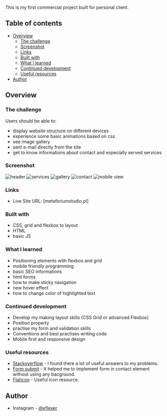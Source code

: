 
This is my first commercial project built for personal client. 
## Table of contents

- [Overview](#overview)
  - [The challenge](#the-challenge)
  - [Screenshot](#screenshot)
  - [Links](#links)
  - [Built with](#built-with)
  - [What I learned](#what-i-learned)
  - [Continued development](#continued-development)
  - [Useful resources](#useful-resources)
- [Author](#author)


## Overview

### The challenge

Users should be able to:

- display website structure on different devices
- experience some basic animations based on css
- see image gallery
- sent e-mail directly from the site
- get to know informations about contact and especially served services

### Screenshot

![header](https://i.imgur.com/ur1cheV.png)
![services](https://i.imgur.com/opNnxaT.png)
![gallery](https://i.imgur.com/OlVuKtC.png)
![contact](https://i.imgur.com/UbIyqut.png)
![mobile view](https://i.imgur.com/GiWnJXr.png)

### Links

- Live Site URL: [metaforiumstudio.pl]

### Built with

- CSS, grid and flexbox to layout
- HTML
- basic JS

### What I learned

- Positioning elements with flexbox and grid
- mobile friendly programming
- basic SEO informations
- html forms
- how to make sticky navigation
- new hover effect
- how to change color of highlighted text


### Continued development

- Develop my making layout skills (CSS Grid or advanced Flexbox)
- Position property
- practise my form and validation skills
- Conventions and best practises writing code
- Mobile first and responsive design

### Useful resources

- [Stackoverflow](https://stackoverflow.com/) - I found there a lot of useful answers to my problems.
- [Form submit](https://formsubmit.co/) - It helped me to implement form in contact element without using any bacground.
- [Flaticon](flaticon.com) - Useful icon resource.

## Author

- Instagram - [@xflexer](https://www.instagram.com/xflexer/)
